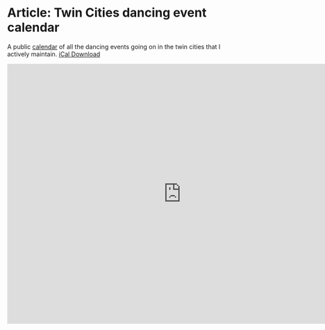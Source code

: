 # Article: Twin Cities dancing event calendar

A public [calendar] of all the dancing events going on in the twin cities that I actively maintain. [iCal Download](https://calendar.google.com/calendar/ical/05175cc272de478afc9b860647a3806c942ab824d262ce50927c198c0b05e206%40group.calendar.google.com/public/basic.ics)

[calendar]: https://calendar.google.com/calendar/embed?src=05175cc272de478afc9b860647a3806c942ab824d262ce50927c198c0b05e206%40group.calendar.google.com&ctz=America%2FChicago


<iframe src="https://calendar.google.com/calendar/embed?src=05175cc272de478afc9b860647a3806c942ab824d262ce50927c198c0b05e206%40group.calendar.google.com&ctz=America%2FChicago" style="border: 0" width="800" height="600" frameborder="0" scrolling="no"></iframe>
